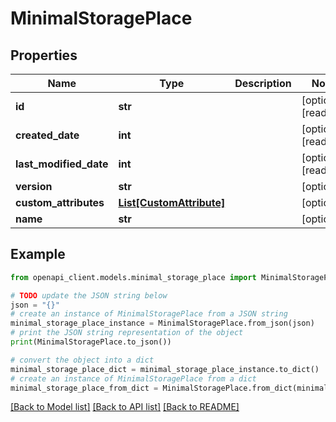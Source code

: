 # MinimalStoragePlace


## Properties

Name | Type | Description | Notes
------------ | ------------- | ------------- | -------------
**id** | **str** |  | [optional] [readonly] 
**created_date** | **int** |  | [optional] [readonly] 
**last_modified_date** | **int** |  | [optional] [readonly] 
**version** | **str** |  | [optional] 
**custom_attributes** | [**List[CustomAttribute]**](CustomAttribute.md) |  | [optional] 
**name** | **str** |  | [optional] 

## Example

```python
from openapi_client.models.minimal_storage_place import MinimalStoragePlace

# TODO update the JSON string below
json = "{}"
# create an instance of MinimalStoragePlace from a JSON string
minimal_storage_place_instance = MinimalStoragePlace.from_json(json)
# print the JSON string representation of the object
print(MinimalStoragePlace.to_json())

# convert the object into a dict
minimal_storage_place_dict = minimal_storage_place_instance.to_dict()
# create an instance of MinimalStoragePlace from a dict
minimal_storage_place_from_dict = MinimalStoragePlace.from_dict(minimal_storage_place_dict)
```
[[Back to Model list]](../README.md#documentation-for-models) [[Back to API list]](../README.md#documentation-for-api-endpoints) [[Back to README]](../README.md)


